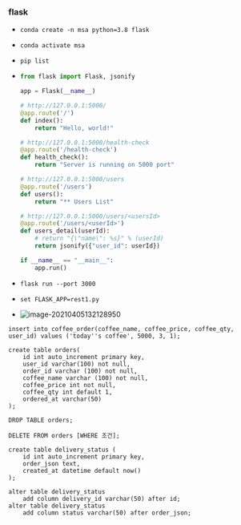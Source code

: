 ### flask

- `conda create -n msa python=3.8 flask`

- `conda activate msa`

- `pip list`

- ```python
  from flask import Flask, jsonify
  
  app = Flask(__name__)
  
  # http://127.0.0.1:5000/
  @app.route('/')
  def index():
      return "Hello, world!"
  
  # http://127.0.0.1:5000/health-check
  @app.route('/health-check')
  def health_check():
      return "Server is running on 5000 port"
  
  # http://127.0.0.1:5000/users
  @app.route('/users')
  def users():
      return "** Users List"
  
  # http://127.0.0.1:5000/users/<usersId>
  @app.route('/users/<userId>')
  def users_detail(userId):
      # return "{\"name\": %s}" % (userId)
      return jsonify({"user_id": userId})
  
  if __name__ == "__main__":
      app.run()
  ```

- `flask run --port 3000`

- `set FLASK_APP=rest1.py`

- ![image-20210405132128950](img.assets/image-20210405132128950.png)

`insert into coffee_order(coffee_name, coffee_price, coffee_qty, user_id) values ('today''s coffee', 5000, 3, 1);`

```mysql
create table orders(
    id int auto_increment primary key,
    user_id varchar(100) not null,
    order_id varchar (100) not null,
    coffee_name varchar (100) not null,
    coffee_price int not null,
    coffee_qty int default 1,
    ordered_at varchar(50)
);

DROP TABLE orders;

DELETE FROM orders [WHERE 조건];

create table delivery_status (
    id int auto_increment primary key,
    order_json text,
    created_at datetime default now()
);

alter table delivery_status
    add column delivery_id varchar(50) after id;
alter table delivery_status
    add column status varchar(50) after order_json;
```



